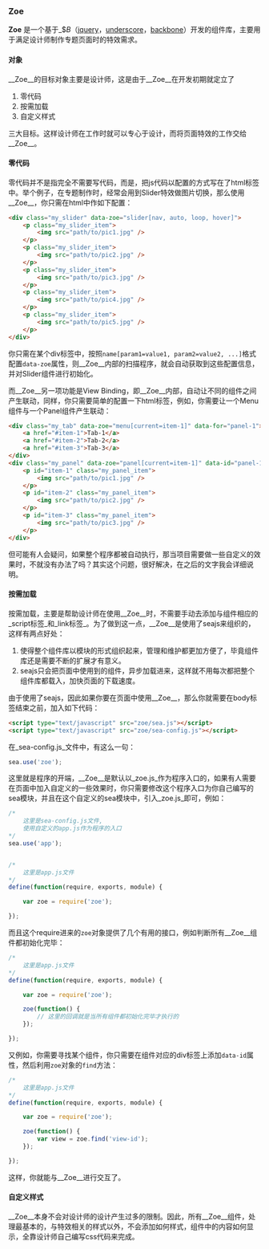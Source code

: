 ### Zoe

__Zoe__ 是一个基于_$_B_（[jquery][1]，[underscore][2]，[backbone][3]）开发的组件库，主要用于满足设计师制作专题页面时的特效需求。


#### 对象

__Zoe__的目标对象主要是设计师，这是由于__Zoe__在开发初期就定立了

1. 零代码
2. 按需加载
3. 自定义样式

三大目标。这样设计师在工作时就可以专心于设计，而将页面特效的工作交给__Zoe__。


#### 零代码

零代码并不是指完全不需要写代码，而是，把js代码以配置的方式写在了html标签中。举个例子，在专题制作时，经常会用到Slider特效做图片切换，那么使用__Zoe__，你只需在html中作如下配置：

```html
<div class="my_slider" data-zoe="slider[nav, auto, loop, hover]">
    <p class="my_slider_item">
        <img src="path/to/pic1.jpg" />
    </p>
    <p class="my_slider_item">
        <img src="path/to/pic2.jpg" />
    </p>
    <p class="my_slider_item">
        <img src="path/to/pic3.jpg" />
    </p>
    <p class="my_slider_item">
        <img src="path/to/pic4.jpg" />
    </p>
    <p class="my_slider_item">
        <img src="path/to/pic5.jpg" />
    </p>
</div>
```

你只需在某个div标签中，按照`name[param1=value1, param2=value2, ...]`格式配置`data-zoe`属性，则__Zoe__内部的扫描程序，就会自动获取到这些配置信息，并对Slider组件进行初始化。

而__Zoe__另一项功能是View Binding，即__Zoe__内部，自动让不同的组件之间产生联动，同样，你只需要简单的配置一下html标签，例如，你需要让一个Menu组件与一个Panel组件产生联动：

```html
<div class="my_tab" data-zoe="menu[current=item-1]" data-for="panel-1">
    <a href="#item-1">Tab-1</a>
    <a href="#item-2">Tab-2</a>
    <a href="#item-3">Tab-3</a>
</div>
<div class="my_panel" data-zoe="panel[current=item-1]" data-id="panel-1">
    <p id="item-1" class="my_panel_item">
        <img src="path/to/pic1.jpg" />
    </p>
    <p id="item-2" class="my_panel_item">
        <img src="path/to/pic2.jpg" />
    </p>
    <p id="item-3" class="my_panel_item">
        <img src="path/to/pic3.jpg" />
    </p>
</div>
```

但可能有人会疑问，如果整个程序都被自动执行，那当项目需要做一些自定义的效果时，不就没有办法了吗？其实这个问题，很好解决，在之后的文字我会详细说明。


#### 按需加载

按需加载，主要是帮助设计师在使用__Zoe__时，不需要手动去添加与组件相应的_script标签_和_link标签_。为了做到这一点，__Zoe__是使用了seajs来组织的，这样有两点好处：

1. 使得整个组件库以模块的形式组织起来，管理和维护都更加方便了，毕竟组件库还是需要不断的扩展才有意义。
2. seajs只会把页面中使用到的组件，异步加载进来，这样就不用每次都把整个组件库都载入，加快页面的下载速度。

由于使用了seajs，因此如果你要在页面中使用__Zoe__，那么你就需要在body标签结束之前，加入如下代码：

```html
<script type="text/javascript" src="zoe/sea.js"></script>
<script type="text/javascript" src="zoe/sea-config.js"></script>
```

在_sea-config.js_文件中，有这么一句：

```javascript
sea.use('zoe');
```

这里就是程序的开端，__Zoe__是默认以_zoe.js_作为程序入口的，如果有人需要在页面中加入自定义的一些效果时，你只需要修改这个程序入口为你自己编写的sea模块，并且在这个自定义的sea模块中，引入_zoe.js_即可，例如：
    
```javascript
/*
    这里是sea-config.js文件,
    使用自定义的app.js作为程序的入口
*/
sea.use('app');


/* 
    这里是app.js文件
*/
define(function(require, exports, module) {

    var zoe = require('zoe');

});
```

而且这个require进来的`zoe`对象提供了几个有用的接口，例如判断所有__Zoe__组件都初始化完毕：

```javascript
/* 
    这里是app.js文件
*/
define(function(require, exports, module) {

    var zoe = require('zoe');

    zoe(function() {
        // 这里的回调就是当所有组件都初始化完毕才执行的
    });

});
```

又例如，你需要寻找某个组件，你只需要在组件对应的div标签上添加`data-id`属性，然后利用`zoe`对象的`find`方法：

```javascript
/* 
    这里是app.js文件
*/
define(function(require, exports, module) {

    var zoe = require('zoe');

    zoe(function() {
        var view = zoe.find('view-id');
    });

});
```

这样，你就能与__Zoe__进行交互了。


#### 自定义样式

__Zoe__本身不会对设计师的设计产生过多的限制。因此，所有__Zoe__组件，处理最基本的，与特效相关的样式以外，不会添加如何样式，组件中的内容如何显示，全靠设计师自己编写css代码来完成。


[1]: http://jquery.com/
[2]: http://underscorejs.org/
[3]: http://backbonejs.org/
